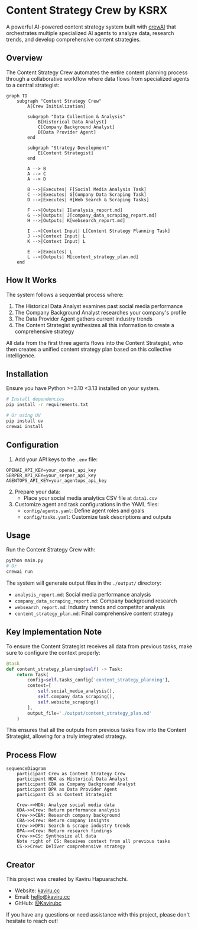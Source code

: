 # Content Strategy Crew by KSRX

A powerful AI-powered content strategy system built with [crewAI](https://crewai.com) that orchestrates multiple specialized AI agents to analyze data, research trends, and develop comprehensive content strategies.

## Overview

The Content Strategy Crew automates the entire content planning process through a collaborative workflow where data flows from specialized agents to a central strategist:

```mermaid
graph TD
    subgraph "Content Strategy Crew"
        A[Crew Initialization]
        
        subgraph "Data Collection & Analysis"
            B[Historical Data Analyst]
            C[Company Background Analyst]
            D[Data Provider Agent]
        end
        
        subgraph "Strategy Development"
            E[Content Strategist]
        end
        
        A --> B
        A --> C
        A --> D
        
        B -->|Executes| F[Social Media Analysis Task]
        C -->|Executes| G[Company Data Scraping Task]
        D -->|Executes| H[Web Search & Scraping Tasks]
        
        F -->|Outputs| I[analysis_report.md]
        G -->|Outputs| J[company_data_scraping_report.md]
        H -->|Outputs| K[websearch_report.md]
        
        I -->|Context Input| L[Content Strategy Planning Task]
        J -->|Context Input| L
        K -->|Context Input| L
        
        E -->|Executes| L
        L -->|Outputs| M[content_strategy_plan.md]
    end
```


## How It Works

The system follows a sequential process where:

1. The Historical Data Analyst examines past social media performance
2. The Company Background Analyst researches your company's profile
3. The Data Provider Agent gathers current industry trends
4. The Content Strategist synthesizes all this information to create a comprehensive strategy

All data from the first three agents flows into the Content Strategist, who then creates a unified content strategy plan based on this collective intelligence.

## Installation

Ensure you have Python >=3.10 <3.13 installed on your system.

```bash
# Install dependencies
pip install -r requirements.txt

# Or using UV
pip install uv
crewai install
```


## Configuration

1. Add your API keys to the `.env` file:

```
OPENAI_API_KEY=your_openai_api_key
SERPER_API_KEY=your_serper_api_key
AGENTOPS_API_KEY=your_agentops_api_key
```

2. Prepare your data:
    - Place your social media analytics CSV file at `data1.csv`
3. Customize agent and task configurations in the YAML files:
    - `config/agents.yaml`: Define agent roles and goals
    - `config/tasks.yaml`: Customize task descriptions and outputs

## Usage

Run the Content Strategy Crew with:

```bash
python main.py
# Or
crewai run
```

The system will generate output files in the `./output/` directory:

- `analysis_report.md`: Social media performance analysis
- `company_data_scraping_report.md`: Company background research
- `websearch_report.md`: Industry trends and competitor analysis
- `content_strategy_plan.md`: Final comprehensive content strategy


## Key Implementation Note

To ensure the Content Strategist receives all data from previous tasks, make sure to configure the context properly:

```python
@task
def content_strategy_planning(self) -> Task:
    return Task(
        config=self.tasks_config['content_strategy_planning'],
        context=[
            self.social_media_analysis(),
            self.company_data_scraping(),
            self.website_scraping()
        ],
        output_file='./output/content_strategy_plan.md'
    )
```

This ensures that all the outputs from previous tasks flow into the Content Strategist, allowing for a truly integrated strategy.

## Process Flow

```mermaid
sequenceDiagram
    participant Crew as Content Strategy Crew
    participant HDA as Historical Data Analyst
    participant CBA as Company Background Analyst
    participant DPA as Data Provider Agent
    participant CS as Content Strategist
    
    Crew->>HDA: Analyze social media data
    HDA->>Crew: Return performance analysis
    Crew->>CBA: Research company background
    CBA->>Crew: Return company insights
    Crew->>DPA: Search & scrape industry trends
    DPA->>Crew: Return research findings
    Crew->>CS: Synthesize all data
    Note right of CS: Receives context from all previous tasks
    CS->>Crew: Deliver comprehensive strategy
```


## Creator

This project was created by Kaviru Hapuarachchi.

- Website: [kaviru.cc](https://kaviru.cc)
- Email: [hello@kaviru.cc](mailto:hello@kaviru.cc)
- GitHub: [@Kavirubc](https://github.com/Kavirubc)

If you have any questions or need assistance with this project, please don't hesitate to reach out!
